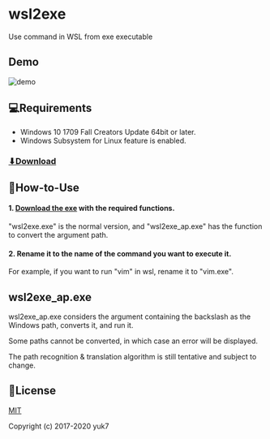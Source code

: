 # wsl2exe
Use command in WSL from exe executable

## Demo
![demo](https://user-images.githubusercontent.com/29954265/101806072-dd3e3580-3b56-11eb-9620-5a591df89b24.gif)

## 💻Requirements
* Windows 10 1709 Fall Creators Update 64bit or later.
* Windows Subsystem for Linux feature is enabled.

### [⬇Download](https://github.com/yuk7/wsl2exe/releases/latest)

## 📝How-to-Use
#### 1. [Download the exe](https://github.com/yuk7/wsl2exe/releases/latest) with the required functions.

"wsl2exe.exe" is the normal version, and "wsl2exe_ap.exe" has the function to convert the argument path.

#### 2. Rename it to the name of the command you want to execute it.

For example, if you want to run "vim" in wsl, rename it to "vim.exe".

## wsl2exe_ap.exe
wsl2exe_ap.exe considers the argument containing the backslash as the Windows path, converts it, and run it.

Some paths cannot be converted, in which case an error will be displayed.

The path recognition & translation algorithm is still tentative and subject to change.


## 📄License
[MIT](https://github.com/yuk7/wsl2exe/blob/main/LICENSES.md)

Copyright (c) 2017-2020 yuk7